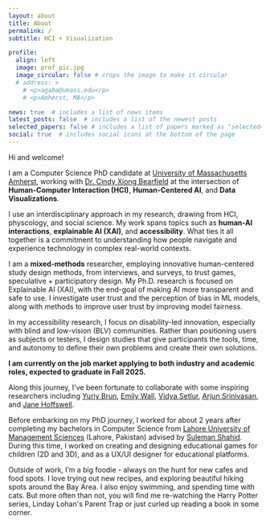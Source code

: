```yaml
---
layout: about
title: About
permalink: /
subtitle: HCI + Visualization

profile:
  align: left
  image: prof_pic.jpg
  image_circular: false # crops the image to make it circular
  # address: >
    # <p>agaba@umass.edu</p>
    # <p>Amherst, MA</p>

news: true  # includes a list of news items
latest_posts: false  # includes a list of the newest posts
selected_papers: false # includes a list of papers marked as "selected={true}"
social: true  # includes social icons at the bottom of the page
---
```


Hi and welcome!

I am a Computer Science PhD candidate at <a href='https://www.cics.umass.edu/'>University of Massachusetts Amherst</a>, working with <a href='https://cyxiong.com/'>Dr. Cindy Xiong Bearfield</a> at the intersection of **Human-Computer Interaction (HCI)**, **Human-Centered AI**, and **Data Visualizations**. 

I use an interdisciplinary approach in my research, drawing from HCI, physcology, and social science. My work spans topics such as **human-AI interactions**, **explainable AI (XAI)**, and **accessibility**. What ties it all together is a commitment to understanding how people navigate and experience technology in complex real-world contexts.

I am a **mixed-methods** researcher, employing innovative human-centered study design methods, from interviews, and surveys, to trust games, speculative + participatory design. My Ph.D. research is focused on Explainable AI (XAI), with the end-goal of making AI more transparent and safe to use. I investigate user trust and the perception of bias in ML models, along with methods to improve user trust by improving model fairness. 

In my accessibility research, I focus on disability-led innovation, especially with blind and low-vision (BLV) communities. Rather than positioning users as subjects or testers, I design studies that give participants the tools, time, and autonomy to define their own problems and create their own solutions.

**I am currently on the job market applying to both industry and academic roles, expected to graduate in Fall 2025.**

Along this journey, I've been fortunate to collaborate with some inspiring researchers including <a href='https://people.cs.umass.edu/~brun/'>Yuriy Brun</a>, <a href='https://emilywall.github.io/'>Emily Wall</a>, <a href='https://www.tableau.com/research/people/vidya-setlur'>Vidya Setlur</a>, <a href='https://arjun010.github.io/'>Arjun Srinivasan</a>, and <a href='https://jhoffswell.github.io/#About'>Jane Hoffswell</a>.

Before embarking on my PhD journey, I worked for about 2 years after completing my bachelors in Computer Science from <a href='https://lums.edu.pk/'>Lahore University of Management Sciences</a> (Lahore, Pakistan) advised by <a href='https://lums.edu.pk/lums_employee/4407'>Suleman Shahid</a>. During this time, I worked on creating and designing educational games for children (2D and 3D), and as a UX/UI designer for educational platforms.

Outside of work, I’m a big foodie - always on the hunt for new cafes and food spots. I love trying out new recipes, and exploring beautiful hiking spots around the Bay Area. I also enjoy swimming, and spending time with cats. But more often than not, you will find me re-watching the Harry Potter series, Linday Lohan's Parent Trap or just curled up reading a book in some corner.
